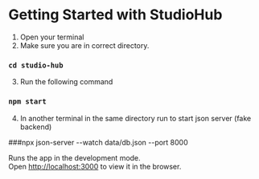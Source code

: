 # Getting Started with StudioHub

1. Open your terminal
2. Make sure you are in correct directory.

### `cd studio-hub`

3. Run the following command

### `npm start`

4. In another terminal in the same directory run to start json server (fake backend)

###npx json-server --watch data/db.json --port 8000

Runs the app in the development mode.\
Open [http://localhost:3000](http://localhost:3000) to view it in the browser.
